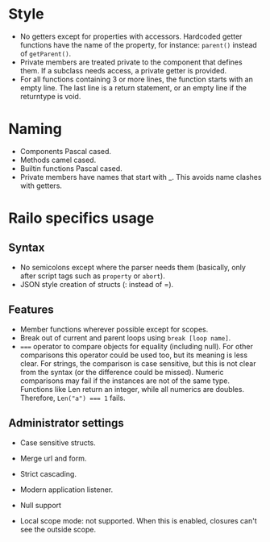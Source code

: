 Style
=====
* No getters except for properties with accessors. Hardcoded getter functions have the name of the property, for instance: `parent()` instead of `getParent()`.
* Private members are treated private to the component that defines them. If a subclass needs access, a private getter is provided.
* For all functions containing 3 or more lines, the function starts with an empty line. The last line is a return statement, or an empty line if the returntype is void.

Naming
======
* Components Pascal cased.
* Methods camel cased.
* Builtin functions Pascal cased.
* Private members have names that start with _. This avoids name clashes with getters.

Railo specifics usage
=====================

Syntax
------
* No semicolons except where the parser needs them (basically, only after script tags such as `property` or `abort`).
* JSON style creation of structs (: instead of =).

Features
--------
* Member functions wherever possible except for scopes.
* Break out of current and parent loops using `break [loop name]`.
* `===` operator to compare objects for equality (including null). For other comparisons this operator could be used too, but its meaning is less clear.
	For strings, the comparison is case sensitive, but this is not clear from the syntax (or the difference could be missed). Numeric comparisons may fail if the instances are not of the same type. Functions like Len return an integer, while all numerics are doubles. Therefore, `Len("a") === 1` fails.

Administrator settings
----------------------
* Case sensitive structs.
* Merge url and form.
* Strict cascading.
* Modern application listener.
* Null support

* Local scope mode: not supported. When this is enabled, closures can't see the outside scope.